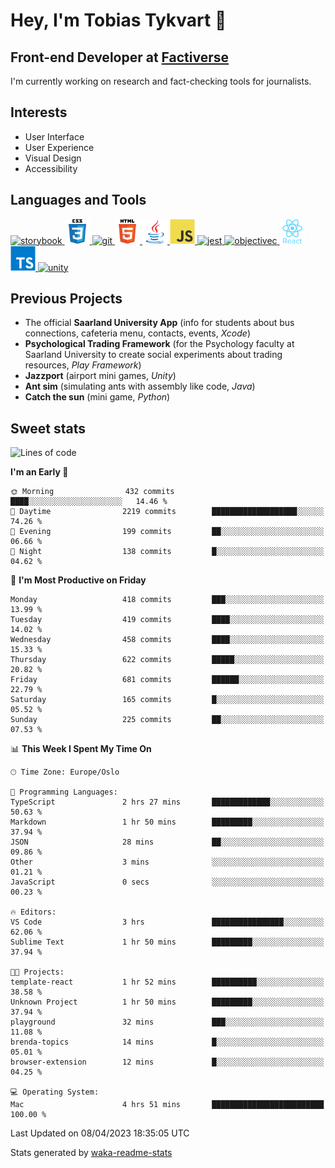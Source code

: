 # Hey, I'm Tobias Tykvart 🦉

## Front-end Developer at [Factiverse](https://www.factiverse.no/)

I'm currently working on research and fact-checking tools for journalists.

## Interests

- User Interface
- User Experience
- Visual Design
- Accessibility

## Languages and Tools

<!-- https://devicon.dev/ -->
<p align="left"> <a href="https://storybook.js.org/" target="_blank" rel="noreferrer"> <img src="https://cdn.jsdelivr.net/gh/devicons/devicon/icons/storybook/storybook-original.svg" alt="storybook" width="40" height="40"/> </a> <a href="https://www.w3schools.com/css/" target="_blank" rel="noreferrer"> <img src="https://raw.githubusercontent.com/devicons/devicon/master/icons/css3/css3-original-wordmark.svg" alt="css3" width="40" height="40"/> </a> <a href="https://git-scm.com/" target="_blank" rel="noreferrer"> <img src="https://www.vectorlogo.zone/logos/git-scm/git-scm-icon.svg" alt="git" width="40" height="40"/> </a> <a href="https://www.w3.org/html/" target="_blank" rel="noreferrer"> <img src="https://raw.githubusercontent.com/devicons/devicon/master/icons/html5/html5-original-wordmark.svg" alt="html5" width="40" height="40"/> </a> <a href="https://www.java.com" target="_blank" rel="noreferrer"> <img src="https://raw.githubusercontent.com/devicons/devicon/master/icons/java/java-original.svg" alt="java" width="40" height="40"/> </a> <a href="https://developer.mozilla.org/en-US/docs/Web/JavaScript" target="_blank" rel="noreferrer"> <img src="https://raw.githubusercontent.com/devicons/devicon/master/icons/javascript/javascript-original.svg" alt="javascript" width="40" height="40"/> </a> <a href="https://jestjs.io" target="_blank" rel="noreferrer"> <img src="https://www.vectorlogo.zone/logos/jestjsio/jestjsio-icon.svg" alt="jest" width="40" height="40"/> </a> <a href="https://developer.apple.com/library/archive/documentation/Cocoa/Conceptual/ProgrammingWithObjectiveC/Introduction/Introduction.html" target="_blank" rel="noreferrer"> <img src="https://www.vectorlogo.zone/logos/apple_objectivec/apple_objectivec-icon.svg" alt="objectivec" width="40" height="40"/> </a> <a href="https://reactjs.org/" target="_blank" rel="noreferrer"> <img src="https://raw.githubusercontent.com/devicons/devicon/master/icons/react/react-original-wordmark.svg" alt="react" width="40" height="40"/> </a> <a href="https://www.typescriptlang.org/" target="_blank" rel="noreferrer"> <img src="https://raw.githubusercontent.com/devicons/devicon/master/icons/typescript/typescript-original.svg" alt="typescript" width="40" height="40"/> </a> <a href="https://unity.com/" target="_blank" rel="noreferrer"> <img src="https://www.vectorlogo.zone/logos/unity3d/unity3d-icon.svg" alt="unity" width="40" height="40"/> </a> </p>

## Previous Projects

- The official **Saarland University App** (info for students about bus connections, cafeteria menu, contacts, events, _Xcode_)
- **Psychological Trading Framework** (for the Psychology faculty at Saarland University to create social experiments about trading resources, _Play Framework_)
- **Jazzport** (airport mini games, _Unity_)
- **Ant sim** (simulating ants with assembly like code, _Java_)
- **Catch the sun** (mini game, _Python_)

## Sweet stats

<!--START_SECTION:waka-->
![Lines of code](https://img.shields.io/badge/From%20Hello%20World%20I%27ve%20Written-4.1%20million%20lines%20of%20code-blue)

**I'm an Early 🐤** 

```text
🌞 Morning                432 commits         ████░░░░░░░░░░░░░░░░░░░░░   14.46 % 
🌆 Daytime                2219 commits        ███████████████████░░░░░░   74.26 % 
🌃 Evening                199 commits         ██░░░░░░░░░░░░░░░░░░░░░░░   06.66 % 
🌙 Night                  138 commits         █░░░░░░░░░░░░░░░░░░░░░░░░   04.62 % 
```
📅 **I'm Most Productive on Friday** 

```text
Monday                   418 commits         ███░░░░░░░░░░░░░░░░░░░░░░   13.99 % 
Tuesday                  419 commits         ████░░░░░░░░░░░░░░░░░░░░░   14.02 % 
Wednesday                458 commits         ████░░░░░░░░░░░░░░░░░░░░░   15.33 % 
Thursday                 622 commits         █████░░░░░░░░░░░░░░░░░░░░   20.82 % 
Friday                   681 commits         ██████░░░░░░░░░░░░░░░░░░░   22.79 % 
Saturday                 165 commits         █░░░░░░░░░░░░░░░░░░░░░░░░   05.52 % 
Sunday                   225 commits         ██░░░░░░░░░░░░░░░░░░░░░░░   07.53 % 
```


📊 **This Week I Spent My Time On** 

```text
🕑︎ Time Zone: Europe/Oslo

💬 Programming Languages: 
TypeScript               2 hrs 27 mins       █████████████░░░░░░░░░░░░   50.63 % 
Markdown                 1 hr 50 mins        █████████░░░░░░░░░░░░░░░░   37.94 % 
JSON                     28 mins             ██░░░░░░░░░░░░░░░░░░░░░░░   09.86 % 
Other                    3 mins              ░░░░░░░░░░░░░░░░░░░░░░░░░   01.21 % 
JavaScript               0 secs              ░░░░░░░░░░░░░░░░░░░░░░░░░   00.23 % 

🔥 Editors: 
VS Code                  3 hrs               ████████████████░░░░░░░░░   62.06 % 
Sublime Text             1 hr 50 mins        █████████░░░░░░░░░░░░░░░░   37.94 % 

🐱‍💻 Projects: 
template-react           1 hr 52 mins        ██████████░░░░░░░░░░░░░░░   38.58 % 
Unknown Project          1 hr 50 mins        █████████░░░░░░░░░░░░░░░░   37.94 % 
playground               32 mins             ███░░░░░░░░░░░░░░░░░░░░░░   11.08 % 
brenda-topics            14 mins             █░░░░░░░░░░░░░░░░░░░░░░░░   05.01 % 
browser-extension        12 mins             █░░░░░░░░░░░░░░░░░░░░░░░░   04.25 % 

💻 Operating System: 
Mac                      4 hrs 51 mins       █████████████████████████   100.00 % 
```


 Last Updated on 08/04/2023 18:35:05 UTC
<!--END_SECTION:waka-->

Stats generated by [waka-readme-stats](https://github.com/anmol098/waka-readme-stats)
